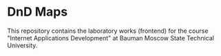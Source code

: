 # DnD Maps
This repository contains the laboratory works (frontend) for the course "Internet Applications Development" at Bauman Moscow State Technical University.
